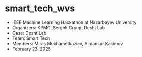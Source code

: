 # smart_tech_wvs

- IEEE Machine Learning Hackathon at Nazarbayev University
- Organizers: KPMG, Sergek Group, Desht Lab
- Case: Desht Lab
- Team: Smart Tech
- Members: Miras Mukhametkaziev, Almansur Kakimov
- February 23, 2025
